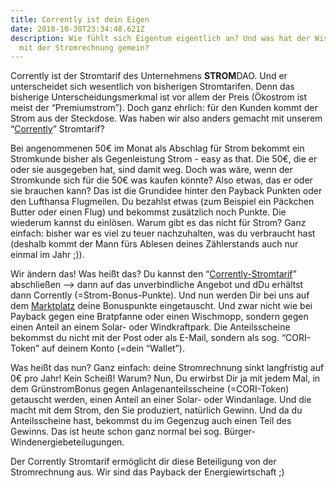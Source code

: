 ```yaml
---
title: Corrently ist dein Eigen
date: 2018-10-30T23:34:48.621Z
description: Wie fühlt sich Eigentum eigentlich an? Und was hat der Wischmopp
  mit der Stromrechnung gemein?
---
```

Corrently ist der Stromtarif des Unternehmens **STROM**DAO. Und er unterscheidet sich wesentlich von bisherigen Stromtarifen. Denn das bisherige Unterscheidungsmerkmal ist vor allem der Preis (Ökostrom ist meist der “Premiumstrom”). Doch ganz ehrlich: für den Kunden kommt der Strom aus der Steckdose. Was haben wir also anders gemacht mit unserem “[Corrently](https://corrently.de/vision/vision.html)” Stromtarif?

Bei angenommenen 50€ im Monat als Abschlag für Strom bekommt ein Stromkunde bisher als Gegenleistung Strom - easy as that. Die 50€, die er oder sie ausgegeben hat, sind damit weg. Doch was wäre, wenn der Stromkunde sich für die 50€ was kaufen könnte? Also etwas, das er oder sie brauchen kann? Das ist die Grundidee hinter den Payback Punkten oder den Lufthansa Flugmeilen. Du bezahlst etwas (zum Beispiel ein Päckchen Butter oder einen Flug) und bekommst zusätzlich noch Punkte. Die wiederum kannst du einlösen. Warum gibt es das nicht für Strom? Ganz einfach: bisher war es viel zu teuer nachzuhalten, was du verbraucht hast (deshalb kommt der Mann fürs Ablesen deines Zählerstands auch nur einmal im Jahr ;)).

Wir ändern das! Was heißt das? Du kannst den “[Corrently-Stromtarif](https://corrently.de/oekostrom/privat.html)” abschließen –> dann auf das unverbindliche Angebot und dDu erhältst dann Corrently (=Strom-Bonus-Punkte). Und nun werden Dir bei uns auf dem [Marktplatz](https://corrently.de/service/stromkonto.html) deine Bonuspunkte eingetauscht. Und zwar nicht wie bei Payback gegen eine Bratpfanne oder einen Wischmopp, sondern gegen einen Anteil an einem Solar- oder Windkraftpark. Die Anteilsscheine bekommst du nicht mit der Post oder als E-Mail, sondern als sog. “CORI-Token” auf deinem Konto (=dein “Wallet”).

Was heißt das nun? Ganz einfach: deine Stromrechnung sinkt langfristig auf 0€ pro Jahr! Kein Scheiß! Warum? Nun, Du erwirbst Dir ja mit jedem Mal, in dem GrünstromBonus gegen Anlagenanteilsscheine (=CORI-Token) getauscht werden, einen Anteil an einer Solar- oder Windanlage. Und die macht mit dem Strom, den Sie produziert, natürlich Gewinn. Und da du Anteilsscheine hast, bekommst du im Gegenzug auch einen Teil des Gewinns. Das ist heute schon ganz normal bei sog. Bürger-Windenergiebeteilugungen.

Der Corrently Stromtarif ermöglicht dir diese Beteiligung von der Stromrechnung aus. Wir sind das Payback der Energiewirtschaft ;)